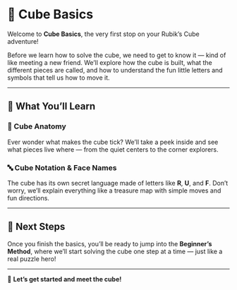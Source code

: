 # 🧱 Cube Basics

Welcome to **Cube Basics**, the very first stop on your Rubik’s Cube adventure!

Before we learn how to solve the cube, we need to get to know it — kind of like meeting a new friend. We’ll explore how the cube is built, what the different pieces are called, and how to understand the fun little letters and symbols that tell us how to move it.

---

## 📖 What You’ll Learn

### 🧩 Cube Anatomy  
Ever wonder what makes the cube tick? We’ll take a peek inside and see what pieces live where — from the quiet centers to the corner explorers.

### 🔤 Cube Notation & Face Names  
The cube has its own secret language made of letters like **R**, **U**, and **F**. Don’t worry, we’ll explain everything like a treasure map with simple moves and fun directions.

---

## 👣 Next Steps

Once you finish the basics, you’ll be ready to jump into the **Beginner’s Method**, where we’ll start solving the cube one step at a time — just like a real puzzle hero!

---

🎉 **Let’s get started and meet the cube!**
